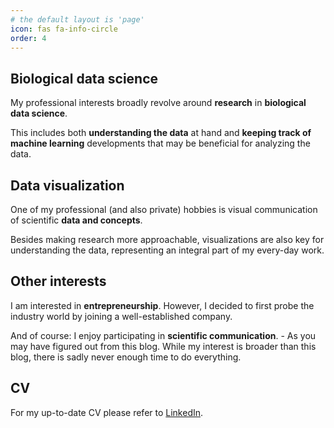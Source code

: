 ```yaml
---
# the default layout is 'page'
icon: fas fa-info-circle
order: 4
---
```


## Biological data science

My professional interests broadly revolve around **research** in 
**biological data science**. 

This includes both **understanding the data** at hand 
and **keeping track of machine learning** developments that may be beneficial 
for analyzing the data.

## Data visualization

One of my professional (and also private) hobbies is visual communication 
of scientific **data and concepts**.

Besides making research more approachable, visualizations are also key 
for understanding the data, representing an integral part of my every-day work.

## Other interests

I am interested in **entrepreneurship**. However, I decided to 
first probe the industry world by joining a well-established company.

And of course: I enjoy participating in **scientific communication**. - 
As you may have figured out from this blog. 
While my interest is broader than this blog, there is sadly never
enough time to do everything.

## CV

For my up-to-date CV please refer to 
[LinkedIn](https://www.linkedin.com/in/karin-hrovatin-3817a6150/).
